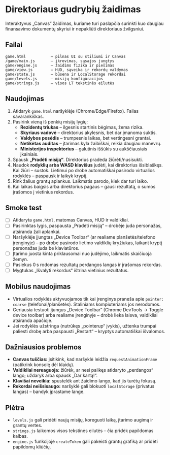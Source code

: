 # Direktoriaus gudrybių žaidimas

Interaktyvus „Canvas“ žaidimas, kuriame turi paslapčia surinkti kuo daugiau finansavimo dokumentų skyriui ir nepakliūti direktoriaus žvilgsniui.

## Failai

```
game.html           – pilnas UI su stiliumi ir Canvas
/game/main.js       – įkrovimas, sąsajos jungtys
game/engine.js      – žaidimo fizika ir piešimas
game/view.js        – HUD, sąveika ir rekordų valdymas
game/state.js       – būsena ir LocalStorage rekordai
game/levels.js      – misijų konfigūracijos
game/strings.js     – visos LT tekstinės eilutės
```

## Naudojimas

1. Atidaryk `game.html` naršyklėje (Chrome/Edge/Firefox). Failas savarankiškas.
2. Pasirink vieną iš penkių misijų lygių:
   - **Rezidentų triukas** – ilgesnis startinis bėgimas, žema rizika.
   - **Skyriaus vadovė** – direktorius akylesnis, bet dar įmanoma suktis.
   - **Valdybos posėdis** – trumpesnis laikas, bet vertingesni grantai.
   - **Netikėtas auditas** – įtarimas kyla žaibiškai, reikia daugiau manevrų.
   - **Ministerijos inspektorius** – galutinis iššūkis su aukščiausiais įkainiais.
3. Spausk **„Pradėti misiją“**. Direktorius pradeda žiūrėti/nusisukti.
4. Naudok **rodyklių arba WASD klavišus** judėti, kai direktorius išsiblaškęs. Kai žiūri – sustok. Lietimui po drobe automatiškai pasirodo virtualios rodyklės – paspausk ir laikyk kryptį.
5. Rink žalius grantų aplankus. Laikmatis parodo, kiek dar turi laiko.
6. Kai laikas baigsis arba direktorius pagaus – gausi rezultatą, o sumos įrašomos į vietinius rekordus.

## Smoke test

- [ ] Atidaryta `game.html`, matomas Canvas, HUD ir valdikliai.
- [ ] Pasirinktas lygis, paspausta „Pradėti misiją“ – drobėje juda personažas, atsiranda žali aplankai.
- [ ] Naršyklėje įjungtas „Device Toolbar“ (ar realiame planšetės/telefono įrenginyje) – po drobe pasirodo lietimo valdiklių kryžiukas, laikant kryptį personažas juda be klaviatūros.
- [ ] Įtarimo juosta kinta priklausomai nuo judėjimo, laikmatis skaičiuoja žemyn.
- [ ] Pasiekus 0 s rodomas rezultatų perdangos langas ir įrašomas rekordas.
- [ ] Mygtukas „Išvalyti rekordus“ ištrina vietinius rezultatus.

## Mobilus naudojimas

- Virtualios rodyklės aktyvuojamos tik kai įrenginys praneša apie `pointer: coarse` (telefonai/planšetės). Staliniams kompiuteriams jos nerodomos.
- Geriausia testuoti įjungus „Device Toolbar“ (Chrome DevTools → Toggle device toolbar) arba realiame įrenginyje – drobė lieka laisva, valdikliai atsiranda apačioje.
- Jei rodyklės užstringa (nutrūkęs „pointerup“ įvykis), užtenka trumpai paliesti drobę arba paspausti „Restart“ – kryptys automatiškai išvalomos.

## Dažniausios problemos

- **Canvas tuščias:** įsitikink, kad naršyklė leidžia `requestAnimationFrame` (patikrink konsolę dėl klaidų).
- **Valdikliai nereaguoja:** žiūrėk, ar nesi palikęs atidaryto „perdangos“ lango; uždaryk arba spausk „Dar kartą!“.
- **Klavišai neveikia:** spustelėk ant žaidimo lango, kad jis turėtų fokusą.
- **Rekordai neišsisaugo:** naršyklė gali blokuoti `localStorage` (privatus langas) – bandyk įprastame lange.

## Plėtra

- `levels.js` gali pridėti naujų misijų, koreguoti laiką, įtarimo augimą ir grantų vertes.
- `strings.js` laikomos visos tekstinės eilutės – čia pridėk papildomas kalbas.
- `engine.js` funkcijoje `createToken` gali pakeisti grantų grafiką ar pridėti papildomų kliūčių.
